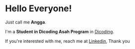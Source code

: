 # Hello Everyone! 

Just call me **Angga**.<br>

I'm a **Student in Dicoding Asah Program** in [Dicoding](https://www.dicoding.com/).<br>

If you're interested with me, reach me at [Linkedin](https://www.linkedin.com/in/adityawahib/), Thank you
